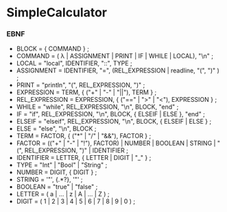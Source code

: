 # SimpleCalculator

### EBNF

* BLOCK = { COMMAND } ;
* COMMAND = ( λ | ASSIGNMENT | PRINT | IF | WHILE | LOCAL), "\n" ;
* LOCAL = "local", IDENTIFIER, "::", TYPE ;
* ASSIGNMENT = IDENTIFIER, "=", (REL_EXPRESSION | readline, "(", ")" ) ;
* PRINT = "println", "(", REL_EXPRESSION, ")" ;
* EXPRESSION = TERM, { ("+" | "-" | "||"), TERM } ;
* REL_EXPRESSION = EXPRESSION, { ("==" | ">" | "<"), EXPRESSION } ;
* WHILE = "while", REL_EXPRESSION, "\n", BLOCK, "end" ;
* IF = "if", REL_EXPRESSION, "\n", BLOCK, { ELSEIF | ELSE }, "end" ;
* ELSEIF = "elseif", REL_EXPRESSION, "\n", BLOCK, { ELSEIF | ELSE } ;
* ELSE = "else", "\n", BLOCK ;
* TERM = FACTOR, { ("*" | "/" | "&&"), FACTOR } ;
* FACTOR = (("+" | "-" | "!"), FACTOR) | NUMBER | BOOLEAN | STRING | "(", REL_EXPRESSION, ")" | IDENTIFIER ;
* IDENTIFIER = LETTER, { LETTER | DIGIT | "_" } ;
* TYPE = "Int" | "Bool" | "String" ; 
* NUMBER = DIGIT, { DIGIT } ;
* STRING = '"', {.*?}, '"' ;
* BOOLEAN = "true" | "false" ;
* LETTER = ( a | ... | z | A | ... | Z ) ;
* DIGIT = ( 1 | 2 | 3 | 4 | 5 | 6 | 7 | 8 | 9 | 0 ) ;